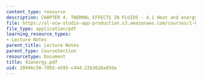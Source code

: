 ```yaml
---
content_type: resource
description: CHAPTER 4. THERMAL EFFECTS IN FLUIDS - 4.1 Heat and energy conservation
file: https://ol-ocw-studio-app-production.s3.amazonaws.com/courses/1-63-advanced-fluid-dynamics-of-the-environment-fall-2002/20946c507055a595c44422b3616a83da_41energy.pdf
file_type: application/pdf
learning_resource_types:
- Lecture Notes
parent_title: Lecture Notes
parent_type: CourseSection
resourcetype: Document
title: 41energy.pdf
uid: 20946c50-7055-a595-c444-22b3616a83da
---
```


